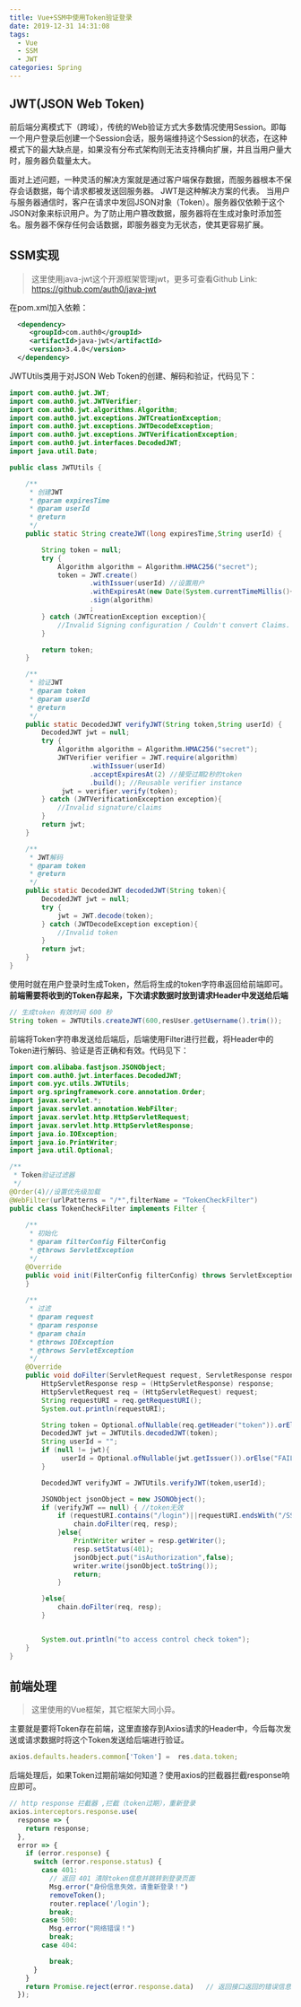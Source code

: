 ```yaml
---
title: Vue+SSM中使用Token验证登录
date: 2019-12-31 14:31:08
tags:
  - Vue
  - SSM
  - JWT
categories: Spring
---
```


## JWT(JSON Web Token)

前后端分离模式下（跨域），传统的Web验证方式大多数情况使用Session。即每一个用户登录后创建一个Session会话，服务端维持这个Session的状态，在这种模式下的最大缺点是，如果没有分布式架构则无法支持横向扩展，并且当用户量大时，服务器负载量太大。<!--more-->

 面对上述问题，一种灵活的解决方案就是通过客户端保存数据，而服务器根本不保存会话数据，每个请求都被发送回服务器。 JWT是这种解决方案的代表。 当用户与服务器通信时，客户在请求中发回JSON对象（Token）。服务器仅依赖于这个JSON对象来标识用户。为了防止用户篡改数据，服务器将在生成对象时添加签名。服务器不保存任何会话数据，即服务器变为无状态，使其更容易扩展。

## SSM实现

> 这里使用java-jwt这个开源框架管理jwt，更多可查看Github Link: https://github.com/auth0/java-jwt 

在pom.xml加入依赖：

```xml
  <dependency>
     <groupId>com.auth0</groupId>
     <artifactId>java-jwt</artifactId>
     <version>3.4.0</version>
  </dependency>
```

JWTUtils类用于对JSON Web Token的创建、解码和验证，代码见下：

```java
import com.auth0.jwt.JWT;
import com.auth0.jwt.JWTVerifier;
import com.auth0.jwt.algorithms.Algorithm;
import com.auth0.jwt.exceptions.JWTCreationException;
import com.auth0.jwt.exceptions.JWTDecodeException;
import com.auth0.jwt.exceptions.JWTVerificationException;
import com.auth0.jwt.interfaces.DecodedJWT;
import java.util.Date;

public class JWTUtils {

    /**
     * 创建JWT
     * @param expiresTime
     * @param userId
     * @return
     */
    public static String createJWT(long expiresTime,String userId) {

        String token = null;
        try {
            Algorithm algorithm = Algorithm.HMAC256("secret");
            token = JWT.create()
                    .withIssuer(userId) //设置用户
                    .withExpiresAt(new Date(System.currentTimeMillis()+ (expiresTime * 1000))) //设置过期时间
                    .sign(algorithm)
                    ;
        } catch (JWTCreationException exception){
            //Invalid Signing configuration / Couldn't convert Claims.
        }

        return token;
    }

    /**
     * 验证JWT
     * @param token
     * @param userId
     * @return
     */
    public static DecodedJWT verifyJWT(String token,String userId) {
        DecodedJWT jwt = null;
        try {
            Algorithm algorithm = Algorithm.HMAC256("secret");
            JWTVerifier verifier = JWT.require(algorithm)
                    .withIssuer(userId)
                    .acceptExpiresAt(2) //接受过期2秒的token
                    .build(); //Reusable verifier instance
             jwt = verifier.verify(token);
        } catch (JWTVerificationException exception){
            //Invalid signature/claims
        }
        return jwt;
    }

    /**
     * JWT解码
     * @param token
     * @return
     */
    public static DecodedJWT decodedJWT(String token){
        DecodedJWT jwt = null;
        try {
            jwt = JWT.decode(token);
        } catch (JWTDecodeException exception){
            //Invalid token
        }
        return jwt;
    }
}
```

使用时就在用户登录时生成Token，然后将生成的token字符串返回给前端即可。**前端需要将收到的Token存起来，下次请求数据时放到请求Header中发送给后端**

```java
// 生成token 有效时间 600 秒
String token = JWTUtils.createJWT(600,resUser.getUsername().trim());
```

前端将Token字符串发送给后端后，后端使用Filter进行拦截，将Header中的Token进行解码、验证是否正确和有效。代码见下：

```java
import com.alibaba.fastjson.JSONObject;
import com.auth0.jwt.interfaces.DecodedJWT;
import com.yyc.utils.JWTUtils;
import org.springframework.core.annotation.Order;
import javax.servlet.*;
import javax.servlet.annotation.WebFilter;
import javax.servlet.http.HttpServletRequest;
import javax.servlet.http.HttpServletResponse;
import java.io.IOException;
import java.io.PrintWriter;
import java.util.Optional;

/**
 * Token验证过滤器
 */
@Order(4)//设置优先级加载
@WebFilter(urlPatterns = "/*",filterName = "TokenCheckFilter")
public class TokenCheckFilter implements Filter {
 
    /**
     * 初始化
     * @param filterConfig FilterConfig
     * @throws ServletException
     */
    @Override
    public void init(FilterConfig filterConfig) throws ServletException {
    }
 
    /**
     * 过滤
     * @param request
     * @param response
     * @param chain
     * @throws IOException
     * @throws ServletException
     */
    @Override
    public void doFilter(ServletRequest request, ServletResponse response, FilterChain chain) throws IOException, ServletException {
        HttpServletResponse resp = (HttpServletResponse) response;
        HttpServletRequest req = (HttpServletRequest) request;
        String requestURI = req.getRequestURI();
        System.out.println(requestURI);

        String token = Optional.ofNullable(req.getHeader("token")).orElse("NOT FOUNT");
        DecodedJWT jwt = JWTUtils.decodedJWT(token);
        String userId = "";
        if (null != jwt){
             userId = Optional.ofNullable(jwt.getIssuer()).orElse("FAILED");
        }

        DecodedJWT verifyJWT = JWTUtils.verifyJWT(token,userId);

        JSONObject jsonObject = new JSONObject();
        if (verifyJWT == null) { //token无效
            if (requestURI.contains("/login")||requestURI.endsWith("/SSM_war/")){ //登录操作不过滤
                chain.doFilter(req, resp);
            }else{
                PrintWriter writer = resp.getWriter();
                resp.setStatus(401);
                jsonObject.put("isAuthorization",false);
                writer.write(jsonObject.toString());
                return;
            }

        }else{
            chain.doFilter(req, resp);
        }


        System.out.println("to access control check token");
    }
}
```

## 前端处理

> 这里使用的Vue框架，其它框架大同小异。

主要就是要将Token存在前端，这里直接存到Axios请求的Header中，今后每次发送或请求数据时将这个Token发送给后端进行验证。

```javascript
axios.defaults.headers.common['Token'] =  res.data.token;
```

后端处理后，如果Token过期前端如何知道？使用axios的拦截器拦截response响应即可。

```javascript
// http response 拦截器 ,拦截（token过期），重新登录
axios.interceptors.response.use(
  response => {
    return response;
  },
  error => {
    if (error.response) {
      switch (error.response.status) {
        case 401:
          // 返回 401 清除token信息并跳转到登录页面
          Msg.error("身份信息失效，请重新登录！")
          removeToken();
          router.replace('/login');
          break;
        case 500:
          Msg.error("网络错误！")
          break;
        case 404:

          break;
      }
    }
    return Promise.reject(error.response.data)   // 返回接口返回的错误信息
  });
```

